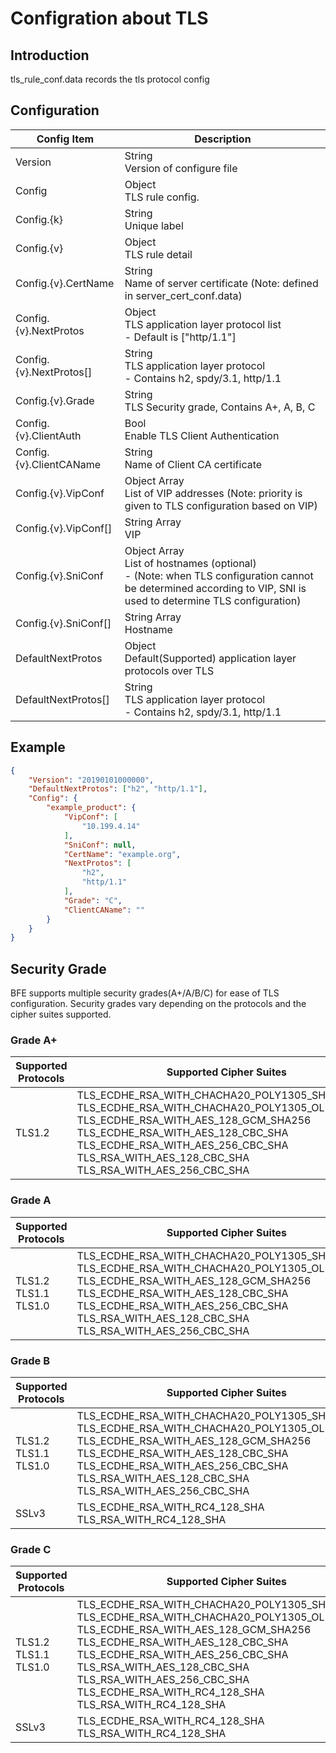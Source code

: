 # Configration about TLS

## Introduction

tls_rule_conf.data records the tls protocol config

## Configuration

| Config Item             | Description                                                                    |
| ----------------------- | ------------------------------------------------------------------------------ |
| Version                 | String<br>Version of configure file                                            |
| Config                  | Object<br>TLS rule config.                                                     |
| Config.{k}              | String<br>Unique label                                                         |
| Config.{v}              | Object<br>TLS rule detail                                                      |
| Config.{v}.CertName     | String<br>Name of server certificate (Note: defined in server_cert_conf.data)  |
| Config.{v}.NextProtos   | Object<br>TLS application layer protocol list <br>- Default is ["http/1.1"]    |
| Config.{v}.NextProtos[] | String<br>TLS application layer protocol<br>- Contains h2, spdy/3.1, http/1.1  |
| Config.{v}.Grade        | String<br>TLS Security grade, Contains A+, A, B, C                             |
| Config.{v}.ClientAuth   | Bool<br>Enable TLS Client Authentication                                       |
| Config.{v}.ClientCAName | String<br>Name of Client CA certificate                                        |
| Config.{v}.VipConf      | Object Array<br>List of VIP addresses (Note: priority is given to TLS configuration based on VIP)  |
| Config.{v}.VipConf[]    | String Array<br>VIP                                                            |
| Config.{v}.SniConf      | Object Array<br>List of hostnames (optional) <br>- (Note: when TLS configuration cannot be determined according to VIP, SNI is used to determine TLS configuration)  |
| Config.{v}.SniConf[]    | String Array<br>Hostname                                                       |
| DefaultNextProtos       | Object<br>Default(Supported) application layer protocols over TLS              |
| DefaultNextProtos[]     | String<br>TLS application layer protocol<br>- Contains h2, spdy/3.1, http/1.1  |

## Example

```json
{
    "Version": "20190101000000",
    "DefaultNextProtos": ["h2", "http/1.1"],
    "Config": {
        "example_product": {
            "VipConf": [
                "10.199.4.14"
            ],
            "SniConf": null,
            "CertName": "example.org",
            "NextProtos": [
                "h2",
                "http/1.1"
            ],
            "Grade": "C",
            "ClientCAName": ""
        }
    }
}
```

## Security Grade

BFE supports multiple security grades(A+/A/B/C) for ease of TLS configuration. Security grades vary depending on the protocols and the cipher suites supported.

### Grade A+

| Supported Protocols | Supported Cipher Suites |
| ------------------- | ----------------------- |
| TLS1.2              | TLS_ECDHE_RSA_WITH_CHACHA20_POLY1305_SHA256<br>TLS_ECDHE_RSA_WITH_CHACHA20_POLY1305_OLD_SHA256<br>TLS_ECDHE_RSA_WITH_AES_128_GCM_SHA256<br>TLS_ECDHE_RSA_WITH_AES_128_CBC_SHA<br>TLS_ECDHE_RSA_WITH_AES_256_CBC_SHA<br>TLS_RSA_WITH_AES_128_CBC_SHA<br>TLS_RSA_WITH_AES_256_CBC_SHA |


### Grade A

| Supported Protocols | Supported Cipher Suites |
| ------------------- | ----------------------- |
| TLS1.2<br>TLS1.1<br>TLS1.0 | TLS_ECDHE_RSA_WITH_CHACHA20_POLY1305_SHA256<br>TLS_ECDHE_RSA_WITH_CHACHA20_POLY1305_OLD_SHA256<br>TLS_ECDHE_RSA_WITH_AES_128_GCM_SHA256<br>TLS_ECDHE_RSA_WITH_AES_128_CBC_SHA<br>TLS_ECDHE_RSA_WITH_AES_256_CBC_SHA<br>TLS_RSA_WITH_AES_128_CBC_SHA<br>TLS_RSA_WITH_AES_256_CBC_SHA |

### Grade B

| Supported Protocols | Supported Cipher Suites |
| ------------------- | ----------------------- |
| TLS1.2<br>TLS1.1<br>TLS1.0 | TLS_ECDHE_RSA_WITH_CHACHA20_POLY1305_SHA256<br>TLS_ECDHE_RSA_WITH_CHACHA20_POLY1305_OLD_SHA256<br>TLS_ECDHE_RSA_WITH_AES_128_GCM_SHA256<br>TLS_ECDHE_RSA_WITH_AES_128_CBC_SHA<br>TLS_ECDHE_RSA_WITH_AES_256_CBC_SHA<br>TLS_RSA_WITH_AES_128_CBC_SHA<br>TLS_RSA_WITH_AES_256_CBC_SHA |
| SSLv3 | TLS_ECDHE_RSA_WITH_RC4_128_SHA<br>TLS_RSA_WITH_RC4_128_SHA |


### Grade C

| Supported Protocols | Supported Cipher Suites |
| ------------------- | ----------------------- |
| TLS1.2<br>TLS1.1<br>TLS1.0 | TLS_ECDHE_RSA_WITH_CHACHA20_POLY1305_SHA256<br>TLS_ECDHE_RSA_WITH_CHACHA20_POLY1305_OLD_SHA256<br>TLS_ECDHE_RSA_WITH_AES_128_GCM_SHA256<br>TLS_ECDHE_RSA_WITH_AES_128_CBC_SHA<br>TLS_ECDHE_RSA_WITH_AES_256_CBC_SHA<br>TLS_RSA_WITH_AES_128_CBC_SHA<br>TLS_RSA_WITH_AES_256_CBC_SHA<br>TLS_ECDHE_RSA_WITH_RC4_128_SHA<br>TLS_RSA_WITH_RC4_128_SHA |
| SSLv3 | TLS_ECDHE_RSA_WITH_RC4_128_SHA<br>TLS_RSA_WITH_RC4_128_SHA |

